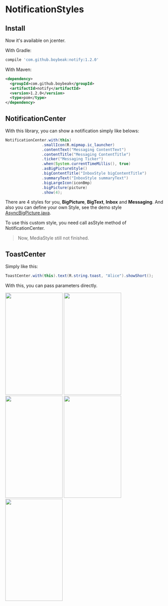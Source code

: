 # NotificationStyles
## Install

Now it's available on jcenter.

With Gradle:

```groovy
compile 'com.github.boybeak:notify:1.2.0'
```

With Maven:

```xml
<dependency>
  <groupId>com.github.boybeak</groupId>
  <artifactId>notify</artifactId>
  <version>1.2.0</version>
  <type>pom</type>
</dependency>
```

## NotificationCenter

With this library, you can show a notification simply like belows:

```java
NotificationCenter.with(this)
                .smallIcon(R.mipmap.ic_launcher)
                .contentText("Messaging ContentText")
                .contentTitle("Messaging ContentTitle")
                .ticker("Messaging Ticker")
                .when(System.currentTimeMillis(), true)
                .asBigPictureStyle()
                .bigContentTitle("InboxStyle bigContentTitle")
                .summaryText("InboxStyle summaryText")
                .bigLargeIcon(iconBmp)
                .bigPicture(picture)
                .show(4);
```

There are 4 styles for you,  **BigPicture**, **BigText**, **Inbox** and **Messaging**. And also you can define your own Style, see the demo style [AsyncBigPicture.java](https://github.com/boybeak/NotificationStyles/blob/master/app/src/main/java/com/nulldreams/notificationstyles/AsyncBigPicture.java).

To use this custom style, you need call asStyle method of NotificationCenter.

> Now, MediaStyle still not finished.

## ToastCenter

Simply like this:

```java
ToastCenter.with(this).text(R.string.toast, "Alice").showShort();
```

With this, you can pass parameters directly.



<img src="https://github.com/boybeak/NotificationStyles/blob/master/main.png" width=180 height=320/>
<img src="https://github.com/boybeak/NotificationStyles/blob/master/big_text.png" width=180 height=320/>
<img src="https://github.com/boybeak/NotificationStyles/blob/master/big_picture.png" width=180 height=320/>
<img src="https://github.com/boybeak/NotificationStyles/blob/master/inbox.png" width=180 height=320/>
<img src="https://github.com/boybeak/NotificationStyles/blob/master/messaging.png" width=180 height=320/>
